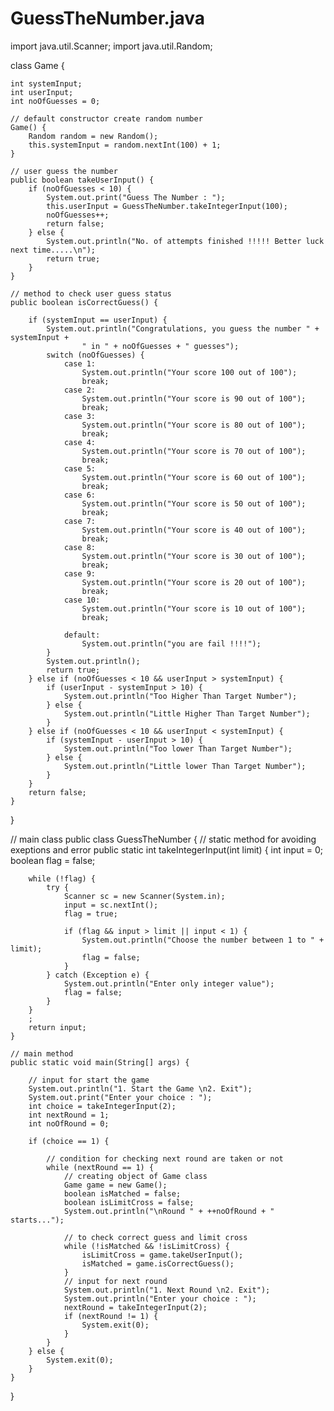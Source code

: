 # GuessTheNumber.java

import java.util.Scanner;
import java.util.Random;

class Game {

    int systemInput;
    int userInput;
    int noOfGuesses = 0;

    // default constructor create random number
    Game() {
        Random random = new Random();
        this.systemInput = random.nextInt(100) + 1;
    }

    // user guess the number
    public boolean takeUserInput() {
        if (noOfGuesses < 10) {
            System.out.print("Guess The Number : ");
            this.userInput = GuessTheNumber.takeIntegerInput(100);
            noOfGuesses++;
            return false;
        } else {
            System.out.println("No. of attempts finished !!!!! Better luck next time.....\n");
            return true;
        }
    }

    // method to check user guess status
    public boolean isCorrectGuess() {

        if (systemInput == userInput) {
            System.out.println("Congratulations, you guess the number " + systemInput +
                    " in " + noOfGuesses + " guesses");
            switch (noOfGuesses) {
                case 1:
                    System.out.println("Your score 100 out of 100");
                    break;
                case 2:
                    System.out.println("Your score is 90 out of 100");
                    break;
                case 3:
                    System.out.println("Your score is 80 out of 100");
                    break;
                case 4:
                    System.out.println("Your score is 70 out of 100");
                    break;
                case 5:
                    System.out.println("Your score is 60 out of 100");
                    break;
                case 6:
                    System.out.println("Your score is 50 out of 100");
                    break;
                case 7:
                    System.out.println("Your score is 40 out of 100");
                    break;
                case 8:
                    System.out.println("Your score is 30 out of 100");
                    break;
                case 9:
                    System.out.println("Your score is 20 out of 100");
                    break;
                case 10:
                    System.out.println("Your score is 10 out of 100");
                    break;

                default:
                    System.out.println("you are fail !!!!");
            }
            System.out.println();
            return true;
        } else if (noOfGuesses < 10 && userInput > systemInput) {
            if (userInput - systemInput > 10) {
                System.out.println("Too Higher Than Target Number");
            } else {
                System.out.println("Little Higher Than Target Number");
            }
        } else if (noOfGuesses < 10 && userInput < systemInput) {
            if (systemInput - userInput > 10) {
                System.out.println("Too lower Than Target Number");
            } else {
                System.out.println("Little lower Than Target Number");
            }
        }
        return false;
    }
}

// main class
public class GuessTheNumber {
    // static method for avoiding exeptions and error
    public static int takeIntegerInput(int limit) {
        int input = 0;
        boolean flag = false;

        while (!flag) {
            try {
                Scanner sc = new Scanner(System.in);
                input = sc.nextInt();
                flag = true;

                if (flag && input > limit || input < 1) {
                    System.out.println("Choose the number between 1 to " + limit);
                    flag = false;
                }
            } catch (Exception e) {
                System.out.println("Enter only integer value");
                flag = false;
            }
        }
        ;
        return input;
    }

    // main method
    public static void main(String[] args) {

        // input for start the game
        System.out.println("1. Start the Game \n2. Exit");
        System.out.print("Enter your choice : ");
        int choice = takeIntegerInput(2);
        int nextRound = 1;
        int noOfRound = 0;

        if (choice == 1) {

            // condition for checking next round are taken or not
            while (nextRound == 1) {
                // creating object of Game class
                Game game = new Game();
                boolean isMatched = false;
                boolean isLimitCross = false;
                System.out.println("\nRound " + ++noOfRound + " starts...");

                // to check correct guess and limit cross
                while (!isMatched && !isLimitCross) {
                    isLimitCross = game.takeUserInput();
                    isMatched = game.isCorrectGuess();
                }
                // input for next round
                System.out.println("1. Next Round \n2. Exit");
                System.out.println("Enter your choice : ");
                nextRound = takeIntegerInput(2);
                if (nextRound != 1) {
                    System.exit(0);
                }
            }
        } else {
            System.exit(0);
        }
    }

}
